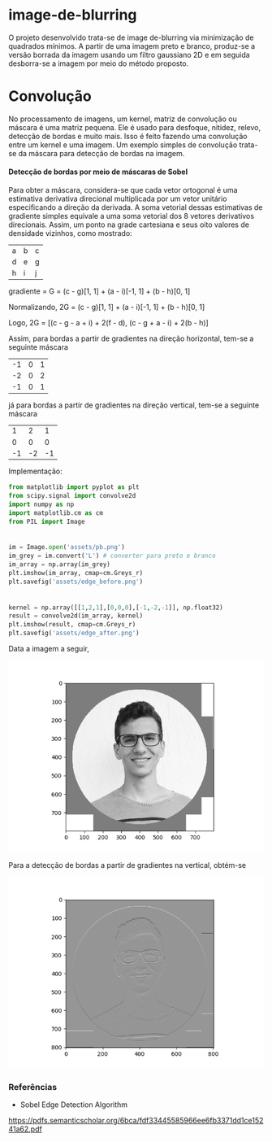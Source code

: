 # image-de-blurring

O projeto desenvolvido trata-se de image de-blurring via minimização de quadrados mínimos. A partir de uma imagem preto e branco, produz-se a versão borrada da imagem usando um filtro gaussiano 2D e em seguida desborra-se a imagem por meio do método proposto.

# Convolução
No processamento de imagens, um kernel, matriz de convolução ou máscara é uma matriz pequena. Ele é usado para desfoque, nitidez, relevo, detecção de bordas e muito mais. Isso é feito fazendo uma convolução entre um kernel e uma imagem. Um exemplo simples de convolução trata-se da máscara para detecção de bordas na imagem.

#### Detecção de bordas por meio de máscaras de Sobel
Para obter a máscara, considera-se que cada vetor ortogonal é uma estimativa derivativa direcional multiplicada por um vetor unitário especificando a direção da derivada. A soma vetorial dessas estimativas de gradiente simples equivale a uma soma vetorial dos 8 vetores derivativos direcionais. Assim, um ponto na grade cartesiana e seus oito valores de densidade vizinhos, como mostrado:

|  |  |  |
|--|--|--|
| a | b | c |
| d | e | g |
| h | i | j |

gradiente = G = (c - g)[1, 1] + (a - i)[-1, 1] + (b - h)[0, 1]

Normalizando,
2G = (c - g)[1, 1] + (a - i)[-1, 1] + (b - h)[0, 1]

Logo,
2G = [(c - g - a + i) + 2(f - d), (c - g + a - i) + 2(b - h)]

Assim, para bordas a partir de gradientes na direção horizontal, tem-se a seguinte máscara

|  |  |  |
|--|--|--|
| -1 | 0 | 1 |
| -2 | 0 | 2 |
| -1 | 0 | 1 |

já para bordas a partir de gradientes na direção vertical, tem-se a seguinte máscara

|  |  |  |
|--|--|--|
| 1 | 2 | 1 |
| 0 | 0 | 0 |
| -1 | -2 | -1 |

Implementação:

```python
from matplotlib import pyplot as plt
from scipy.signal import convolve2d
import numpy as np
import matplotlib.cm as cm
from PIL import Image


im = Image.open('assets/pb.png')
im_grey = im.convert('L') # converter para preto e branco
im_array = np.array(im_grey)
plt.imshow(im_array, cmap=cm.Greys_r)
plt.savefig('assets/edge_before.png')


kernel = np.array([[1,2,1],[0,0,0],[-1,-2,-1]], np.float32)
result = convolve2d(im_array, kernel)
plt.imshow(result, cmap=cm.Greys_r)
plt.savefig('assets/edge_after.png')
```

Data a imagem a seguir,

![edge_before](assets/edge_before.png)

Para a detecção de bordas a partir de gradientes na vertical, obtém-se

![edge_after](assets/edge_after.png)


### Referências

- Sobel Edge Detection Algorithm

https://pdfs.semanticscholar.org/6bca/fdf33445585966ee6fb3371dd1ce15241a62.pdf
